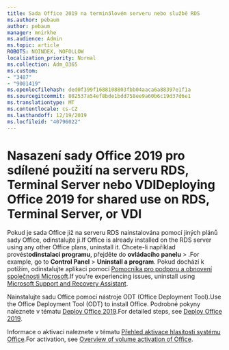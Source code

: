 ```yaml
---
title: Sada Office 2019 na terminálovém serveru nebo službě RDS
ms.author: pebaum
author: pebaum
manager: mnirkhe
ms.audience: Admin
ms.topic: article
ROBOTS: NOINDEX, NOFOLLOW
localization_priority: Normal
ms.collection: Adm_O365
ms.custom:
- "3487"
- "9001419"
ms.openlocfilehash: ded0f399f1688108803fbb04aaca6a88397e1f1a
ms.sourcegitcommit: 802537a54ef8bde1bdd758ee9a60b6c19d37d6e1
ms.translationtype: MT
ms.contentlocale: cs-CZ
ms.lasthandoff: 12/19/2019
ms.locfileid: "40796022"
---
```

# <a name="deploying-office-2019-for-shared-use-on-rds-terminal-server-or-vdi"></a><span data-ttu-id="a557e-102">Nasazení sady Office 2019 pro sdílené použití na serveru RDS, Terminal Server nebo VDI</span><span class="sxs-lookup"><span data-stu-id="a557e-102">Deploying Office 2019 for shared use on RDS, Terminal Server, or VDI</span></span>

<span data-ttu-id="a557e-103">Pokud je sada Office již na serveru RDS nainstalována pomocí jiných plánů sady Office, odinstalujte ji.</span><span class="sxs-lookup"><span data-stu-id="a557e-103">If Office is already installed on the RDS server using any other Office plans, uninstall it.</span></span> <span data-ttu-id="a557e-104">Chcete-li například provést**odinstalaci programu**, přejděte do **ovládacího panelu** > .</span><span class="sxs-lookup"><span data-stu-id="a557e-104">For example, go to **Control Panel** > **Uninstall a program**.</span></span> <span data-ttu-id="a557e-105">Pokud dochází k potížím, odinstalujte aplikaci pomocí [Pomocníka pro podporu a obnovení společnosti Microsoft](https://aka.ms/SARA-OfficeUninstall-Alchemy).</span><span class="sxs-lookup"><span data-stu-id="a557e-105">If you're experiencing issues, uninstall using [Microsoft Support and Recovery Assistant](https://aka.ms/SARA-OfficeUninstall-Alchemy).</span></span> 

<span data-ttu-id="a557e-106">Nainstalujte sadu Office pomocí nástroje ODT (Office Deployment Tool).</span><span class="sxs-lookup"><span data-stu-id="a557e-106">Use the Office Deployment Tool (ODT) to install Office.</span></span> <span data-ttu-id="a557e-107">Podrobné pokyny naleznete v tématu [Deploy Office 2019](https://docs.microsoft.com/deployoffice/office2019/deploy).</span><span class="sxs-lookup"><span data-stu-id="a557e-107">For detailed steps, see [Deploy Office 2019](https://docs.microsoft.com/deployoffice/office2019/deploy).</span></span>

<span data-ttu-id="a557e-108">Informace o aktivaci naleznete v tématu [Přehled aktivace hlasitosti systému Office](https://docs.microsoft.com/deployoffice/vlactivation/plan-volume-activation-of-office).</span><span class="sxs-lookup"><span data-stu-id="a557e-108">For activation, see [Overview of volume activation of Office](https://docs.microsoft.com/deployoffice/vlactivation/plan-volume-activation-of-office).</span></span>